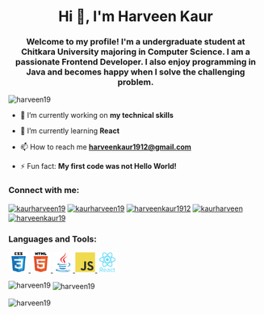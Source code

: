 <h1 align="center">Hi 👋, I'm Harveen Kaur</h1>
<h3 align="center">Welcome to my profile! I'm a undergraduate student at Chitkara University majoring in Computer Science. I am a passionate Frontend Developer. I also enjoy programming in Java and becomes happy when I solve the challenging problem.</h3>

<p align="left"> <img src="https://komarev.com/ghpvc/?username=harveen19&label=Profile%20views&color=0e75b6&style=flat" alt="harveen19" /> </p>

- 🔭 I’m currently working on **my technical skills**

- 🌱 I’m currently learning **React**

- 📫 How to reach me **harveenkaur1912@gmail.com**

- ⚡ Fun fact: **My first code was not Hello World!**

<h3 align="left">Connect with me:</h3>
<p align="left">
<a href="https://linkedin.com/in/kaurharveen19" target="blank"><img align="center" src="https://raw.githubusercontent.com/rahuldkjain/github-profile-readme-generator/master/src/images/icons/Social/linked-in-alt.svg" alt="kaurharveen19" height="30" width="40" /></a>
<a href="https://instagram.com/kaurharveen19" target="blank"><img align="center" src="https://raw.githubusercontent.com/rahuldkjain/github-profile-readme-generator/master/src/images/icons/Social/instagram.svg" alt="kaurharveen19" height="30" width="40" /></a>
<a href="https://www.hackerrank.com/harveenkaur1912" target="blank"><img align="center" src="https://raw.githubusercontent.com/rahuldkjain/github-profile-readme-generator/master/src/images/icons/Social/hackerrank.svg" alt="harveenkaur1912" height="30" width="40" /></a>
<a href="https://www.leetcode.com/kaurharveen" target="blank"><img align="center" src="https://raw.githubusercontent.com/rahuldkjain/github-profile-readme-generator/master/src/images/icons/Social/leet-code.svg" alt="kaurharveen" height="30" width="40" /></a>
<a href="https://auth.geeksforgeeks.org/user/harveenkaur19" target="blank"><img align="center" src="https://raw.githubusercontent.com/rahuldkjain/github-profile-readme-generator/master/src/images/icons/Social/geeks-for-geeks.svg" alt="harveenkaur19" height="30" width="40" /></a>
</p>

<h3 align="left">Languages and Tools:</h3>
<p align="left"> <a href="https://www.w3schools.com/css/" target="_blank" rel="noreferrer"> <img src="https://raw.githubusercontent.com/devicons/devicon/master/icons/css3/css3-original-wordmark.svg" alt="css3" width="40" height="40"/> </a> <a href="https://www.w3.org/html/" target="_blank" rel="noreferrer"> <img src="https://raw.githubusercontent.com/devicons/devicon/master/icons/html5/html5-original-wordmark.svg" alt="html5" width="40" height="40"/> </a> <a href="https://www.java.com" target="_blank" rel="noreferrer"> <img src="https://raw.githubusercontent.com/devicons/devicon/master/icons/java/java-original.svg" alt="java" width="40" height="40"/> </a> <a href="https://developer.mozilla.org/en-US/docs/Web/JavaScript" target="_blank" rel="noreferrer"> <img src="https://raw.githubusercontent.com/devicons/devicon/master/icons/javascript/javascript-original.svg" alt="javascript" width="40" height="40"/> </a> <a href="https://reactjs.org/" target="_blank" rel="noreferrer"> <img src="https://raw.githubusercontent.com/devicons/devicon/master/icons/react/react-original-wordmark.svg" alt="react" width="40" height="40"/> </a> </p>

<p><img align="left" src="https://github-readme-stats.vercel.app/api/top-langs?username=harveen19&show_icons=true&locale=en&layout=compact" alt="harveen19" /></p>

<p>&nbsp;<img align="center" src="https://github-readme-stats.vercel.app/api?username=harveen19&show_icons=true&locale=en" alt="harveen19" /></p>

<p><img align="center" src="https://github-readme-streak-stats.herokuapp.com/?user=harveen19&" alt="harveen19" /></p>
